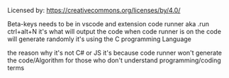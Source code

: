 Licensed by:  https://creativecommons.org/licenses/by/4.0/


Beta-keys
needs to be in vscode and extension code runner aka .run
ctrl+alt+N it's what will output the code when code runner is on
the code will generate randomly it's using the C programming Language

the reason why it's not C# or JS it's because code runner won't generate the code/Algorithm for those who don't understand programming/coding terms
